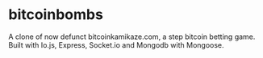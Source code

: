 # bitcoinbombs

A clone of now defunct bitcoinkamikaze.com, a step bitcoin betting game. Built with Io.js, Express, Socket.io and Mongodb with Mongoose.